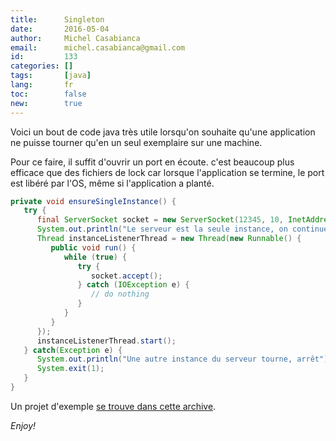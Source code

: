 ```yaml
---
title:      Singleton
date:       2016-05-04
author:     Michel Casabianca
email:      michel.casabianca@gmail.com
id:         133
categories: []
tags:       [java]
lang:       fr
toc:        false
new:        true
---
```


Voici un bout de code java très utile lorsqu'on souhaite qu'une application ne puisse tourner qu'en un seul exemplaire sur une machine.

<!--more-->

Pour ce faire, il suffit d'ouvrir un port en écoute. c'est beaucoup plus efficace que des fichiers de lock car lorsque l'application se termine, le port est libéré par l'OS, même si l'application a planté.

```java
private void ensureSingleInstance() {
   try {
      final ServerSocket socket = new ServerSocket(12345, 10, InetAddress.getLocalHost());
      System.out.println("Le serveur est la seule instance, on continue");
      Thread instanceListenerThread = new Thread(new Runnable() {
         public void run() {
            while (true) {
               try {
                  socket.accept();
               } catch (IOException e) {
                  // do nothing
               }
            }
         }
      });
      instanceListenerThread.start();
   } catch(Exception e) {
      System.out.println("Une autre instance du serveur tourne, arrêt");
      System.exit(1);
   }
}
```

Un projet d'exemple [se trouve dans cette archive](/arc/singleton.zip).

*Enjoy!*